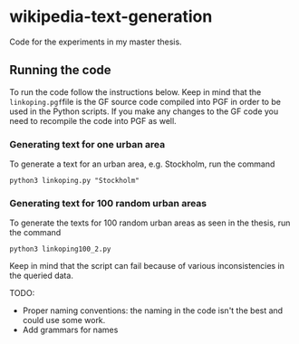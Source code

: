 # wikipedia-text-generation

Code for the experiments in my master thesis.

## Running the code

To run the code follow the instructions below. Keep in mind that the ```linkoping.pgf```file is the GF source code compiled into PGF in order to be used in the Python scripts. If you make any changes to the GF code you need to recompile the code into PGF as well. 

### Generating text for one urban area

To generate a text for an urban area, e.g. Stockholm, run the command

```python3 linkoping.py "Stockholm"```

### Generating text for 100 random urban areas

To generate the texts for 100 random urban areas as seen in the thesis, run the command

```python3 linkoping100_2.py```

Keep in mind that the script can fail because of various inconsistencies in the queried data. 


TODO: 
- Proper naming conventions: the naming in the code isn't the best and could use some work.
- Add grammars for names
